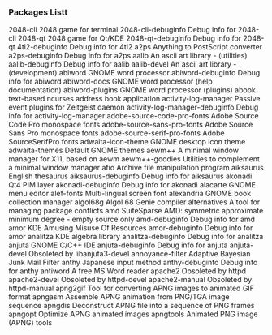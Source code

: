 ### Packages Listt

2048-cli	2048 game for terminal
2048-cli-debuginfo	Debug info for 2048-cli
2048-qt	2048 game for Qt/KDE
2048-qt-debuginfo	Debug info for 2048-qt
4ti2-debuginfo	Debug info for 4ti2
a2ps	Anything to PostScript converter
a2ps-debuginfo	Debug info for a2ps
aalib	An ascii art library - (utilities)
aalib-debuginfo	Debug info for aalib
aalib-devel	An ascii art library - (development)
abiword	GNOME word processor
abiword-debuginfo	Debug info for abiword
abiword-docs	GNOME word processor (help documentation)
abiword-plugins	GNOME word processor (plugins)
abook	text-based ncurses address book application
activity-log-manager	Passive event plugins for Zeitgeist daemon
activity-log-manager-debuginfo	Debug info for activity-log-manager
adobe-source-code-pro-fonts	Adobe Source Code Pro monospace fonts
adobe-source-sans-pro-fonts	Adobe Source Sans Pro monospace fonts
adobe-source-serif-pro-fonts	Adobe SourceSerifPro fonts
adwaita-icon-theme	GNOME desktop icon theme
adwaita-themes	Default GNOME themes
aewm++	A minimal window manager for X11, based on aewm
aewm++-goodies	Utilities to complement a minimal window manager
afio	Archive file manipulation program
aiksaurus	English thesaurus
aiksaurus-debuginfo	Debug info for aiksaurus
akonadi	Qt4 PIM layer
akonadi-debuginfo	Debug info for akonadi
alacarte	GNOME menu editor
alef-fonts	Multi-lingual screen font
alexandria	GNOME book collection manager
algol68g	Algol 68 Genie compiler
alternatives	A tool for managing package conflicts
amd	SuiteSparse AMD: symmetric approximate minimum degree - empty source only
amd-debuginfo	Debug info for amd
amor	KDE Amusing Misuse Of Resources
amor-debuginfo	Debug info for amor
analitza	KDE algebra library
analitza-debuginfo	Debug info for analitza
anjuta	GNOME C/C++ IDE
anjuta-debuginfo	Debug info for anjuta
anjuta-devel	Obsoleted by libanjuta3-devel
annoyance-filter	Adaptive Bayesian Junk Mail Filter
anthy	Japanese input method
anthy-debuginfo	Debug info for anthy
antiword	A free MS Word reader
apache2	Obsoleted by httpd
apache2-devel	Obsoleted by httpd-devel
apache2-manual	Obsoleted by httpd-manual
apng2gif	Tool for converting APNG images to animated GIF format
apngasm	Assemble APNG animation from PNG/TGA image sequence
apngdis	Deconstruct APNG file into a sequence of PNG frames
apngopt	Optimize APNG animated images
apngtools	Animated PNG image (APNG) tools